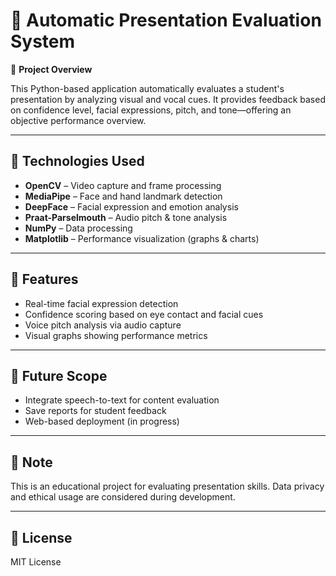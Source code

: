 # 🎤 Automatic Presentation Evaluation System

📌 **Project Overview**

This Python-based application automatically evaluates a student's presentation by analyzing visual and vocal cues. It provides feedback based on confidence level, facial expressions, pitch, and tone—offering an objective performance overview.

---

## 🔧 Technologies Used

- **OpenCV** – Video capture and frame processing  
- **MediaPipe** – Face and hand landmark detection  
- **DeepFace** – Facial expression and emotion analysis  
- **Praat-Parselmouth** – Audio pitch & tone analysis  
- **NumPy** – Data processing  
- **Matplotlib** – Performance visualization (graphs & charts)

---

## 🧠 Features

- Real-time facial expression detection  
- Confidence scoring based on eye contact and facial cues  
- Voice pitch analysis via audio capture  
- Visual graphs showing performance metrics  

---

## 🚀 Future Scope

- Integrate speech-to-text for content evaluation  
- Save reports for student feedback  
- Web-based deployment (in progress)

---

## 📝 Note

This is an educational project for evaluating presentation skills. Data privacy and ethical usage are considered during development.

---

## 📎 License

MIT License
